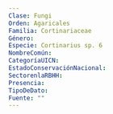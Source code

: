 ```yaml
---
Clase: Fungi
Orden: Agaricales
Familia: Cortinariaceae
Género: 
Especie: Cortinarius sp. 6
NombreComún: 
CategoríaUICN: 
EstadoConservaciónNacional: 
SectorenlaRBHH: 
Presencia: 
TipoDeDato: 
Fuente: ""
---
```

